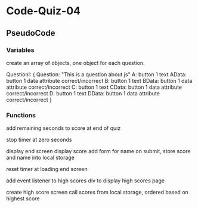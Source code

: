 # Code-Quiz-04

## PseudoCode

### Variables

create an array of objects, one object for each question.

QuestionI: {
    Question: "This is a question about js"
    A: button 1 text
    AData: button 1 data attribute correct/incorrect
    B: button 1 text
    BData: button 1 data attribute correct/incorrect
    C: button 1 text
    CData: button 1 data attribute correct/incorrect
    D: button 1 text
    DData: button 1 data attribute correct/incorrect
}

### Functions
add remaining seconds to score at end of quiz

stop timer at zero seconds

display end screen
    display score
    add form for name
    on submit, store score and name into local storage

reset timer at loading end screen

add event listener to high scores div to display high scores page

create high score screen
    call scores from local storage, ordered based on highest score
